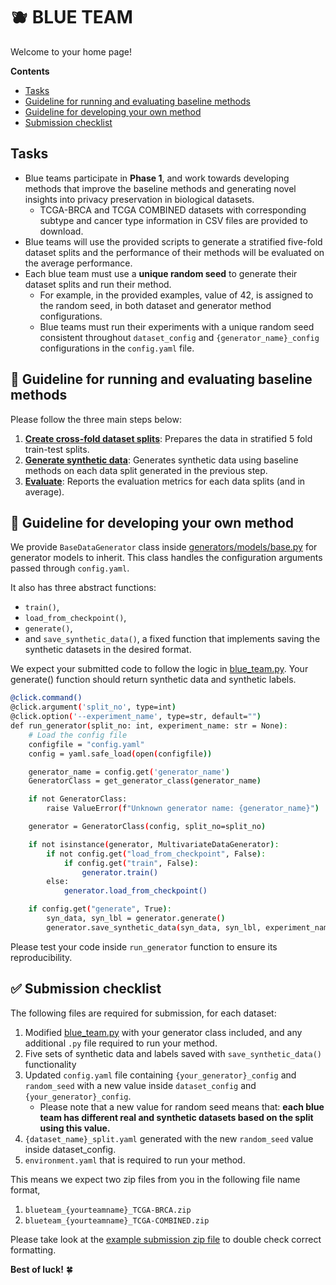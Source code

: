 # :blueberries: BLUE TEAM 

Welcome to your home page! 

**Contents**
- [Tasks](#tasks)
- [Guideline for running and evaluating baseline methods](#thread-guideline-for-running-and-evaluating-baseline-methods)
- [Guideline for developing your own method](#bookmark_tabs-guideline-for-developing-your-own-method)
- [Submission checklist](#white_check_mark-submission-checklist)

## Tasks 
- Blue teams participate in **Phase 1**, and work towards developing methods that improve the baseline methods and generating novel insights into privacy preservation in biological datasets.
  - TCGA-BRCA and TCGA COMBINED datasets with corresponding subtype and cancer type information in CSV files are provided to download. 
- Blue teams will use the provided scripts to generate a stratified five-fold dataset splits and the performance of their methods will be evaluated on the average performance. 
- Each blue team must use a **unique random seed** to generate their dataset splits and run their method.
  - For example, in the provided examples, value of 42, is assigned to the random seed, in both dataset and generator method configurations.
  - Blue teams must run their experiments with a unique random seed consistent throughout `dataset_config` and `{generator_name}_config` configurations in the `config.yaml` file. 
 

## :thread: Guideline for running and evaluating baseline methods

Please follow the three main steps below:
1. **[Create cross-fold dataset splits](/experiments/track_i/blue_team/1_data/)**: Prepares the data in stratified 5 fold train-test splits. 
2. **[Generate synthetic data](/experiments/track_i/blue_team/2_generation/)**: Generates synthetic data using baseline methods on each data split generated in the previous step. 
3. **[Evaluate](/experiments/track_i/blue_team/3_evaluation/)**: Reports the evaluation metrics for each data splits (and in average).


## :bookmark_tabs: Guideline for developing your own method

We provide `BaseDataGenerator` class inside [generators/models/base.py](/src/generators/models/base.py) for generator models to inherit. This class handles the configuration arguments passed through `config.yaml`. 

It also has three abstract functions:  
- `train()`, 
- `load_from_checkpoint()`, 
- `generate()`, 
-  and `save_synthetic_data()`, a fixed function that implements saving the synthetic datasets in the desired format. 

We expect your submitted code to follow the logic in [blue_team.py](/src/generators/blue_team.py). Your generate() function should return synthetic data and synthetic labels.

```bash
@click.command()
@click.argument('split_no', type=int)
@click.option('--experiment_name', type=str, default="")
def run_generator(split_no: int, experiment_name: str = None):
    # Load the config file
    configfile = "config.yaml"
    config = yaml.safe_load(open(configfile))

    generator_name = config.get('generator_name')
    GeneratorClass = get_generator_class(generator_name)

    if not GeneratorClass:
        raise ValueError(f"Unknown generator name: {generator_name}")

    generator = GeneratorClass(config, split_no=split_no)

    if not isinstance(generator, MultivariateDataGenerator):
        if not config.get("load_from_checkpoint", False):
            if config.get("train", False):
                generator.train()
        else:
            generator.load_from_checkpoint()

    if config.get("generate", True):
        syn_data, syn_lbl = generator.generate()
        generator.save_synthetic_data(syn_data, syn_lbl, experiment_name)
```
Please test your code inside `run_generator` function to ensure its reproducibility. 


## :white_check_mark: Submission checklist
The following files are required for submission, for each dataset:

1. Modified [blue_team.py](/src/generators/blue_team.py) with your generator class included, and any additional `.py` file required to run your method. 
2.  Five sets of synthetic data and labels saved with `save_synthetic_data()` functionality
3.  Updated `config.yaml` file containing `{your_generator}_config` and `random_seed` with a new value inside `dataset_config` and `{your_generator}_config`. 
    - Please note that a new value for random seed means that: **each blue team has different real and synthetic datasets based on the split using this value.** 
4. `{dataset_name}_split.yaml` generated with the new `random_seed` value inside dataset_config.
5. `environment.yaml` that is required to run your method.


This means we expect two zip files from you in the following file name format,
1.  `blueteam_{yourteamname}_TCGA-BRCA.zip`
2.  `blueteam_{yourteamname}_TCGA-COMBINED.zip`


Please take look at the [example submission zip file](/experiments/track_i/blue_team/blueteam_example_TCGA-BRCA.zip) to double check correct formatting. 


**Best of luck!** :four_leaf_clover:





